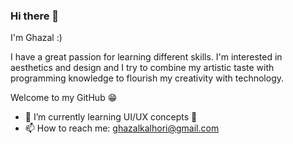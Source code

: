 ### Hi there 👋
I'm Ghazal :)

I have a great passion for learning different skills.
I'm interested in aesthetics and design and I try to combine my artistic taste with programming knowledge to flourish my creativity with technology.

Welcome to my GitHub 😁

- 🌱 I’m currently learning UI/UX concepts 🎨
- 📫 How to reach me: ghazalkalhori@gmail.com
